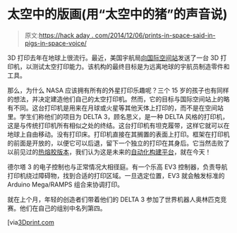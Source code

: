 # 太空中的版画(用“太空中的猪”的声音说)

> 原文:[https://hack aday . com/2014/12/06/prints-in-space-said-in-pigs-in-space-voice/](https://hackaday.com/2014/12/06/prints-in-space-said-in-pigs-in-space-voice/)

3D 打印去年在地球上很流行。最近，美国宇航局[向国际空间站](http://www.nasa.gov/content/open-for-business-3-d-printer-creates-first-object-in-space-on-international-space-station/index.html#.VIHRsDHF_54)发送了一台 3D 打印机，以测试太空打印能力。该机构的最终目标是为远离地球的宇航员制造零件和工具。

那么，为什么 NASA 应该拥有所有的外星打印乐趣呢？三个 15 岁的孩子也有同样的想法，并决定建造他们自己的太空打印机。然而，它的目标与国际空间站上的略有不同。这台打印机是用来在月球或火星等其他天体上打印的，而不是在空间站里。学生们称他们的项目为 DELTA 3，顾名思义，是一种 DELTA 风格的打印机，这是与传统打印机所有相似之处的终结。这台打印机有坦克履带，这样它就可以在地球上自由移动。没有打印床。打印机直接在其搁置的表面上打印。框架在打印机的前面是开放的，以便它可以后退，留下一个独立的打印在其身后。它当然击败了以前见过的[热熔胶版本](http://hackaday.com/2013/12/30/geoweaver-rise-of-the-monster-3d-printing-hexapods/)，我们认为这是未来的[自动化构建平台](http://hackaday.com/2013/10/23/3d-printering-a-call-for-an-open-source-automated-build-platform/)，就在今天！

德尔塔 3 的电子控制也与正常情况大相径庭。有一个乐高 EV3 控制器，负责导航打印机绕过障碍物，找到合适的打印区域。一旦选定位置，EV3 就会触发标准的 Arduino Mega/RAMPS 组合来协调打印。

就在上个月，年轻的创造者们带着他们的 DELTA 3 参加了世界机器人奥林匹克竞赛。他们在自己的组别中名列第四。

[via[3Dprint.com](http://3dprint.com/24645/self-replicating-3d-printer/)